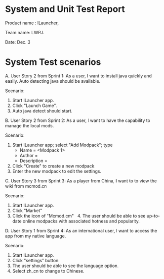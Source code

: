 # System and Unit Test Report

Product name : ILauncher,

Team name: LWPJ.

Date: Dec. 3

# System Test scenarios

A. User Story 2 from Sprint 1: As a user, I want to install java quickly and easily. 
   Auto detecting java should be available.

Scenario:
   1. Start ILauncher app.
   2. Click "Launch Game".
   3. Auto java detect should start.
   

B. User Story 2 from Sprint 2: As a user, I want to have the capability to manage 
   the local mods.

Scenario:
   1. Start ILauncher app; select "Add Modpack"; type
       - Name = <Modpack 1>
       - Author = <ABC>
       - Description = <Some descriptions>
   2. Click "Create" to create a new modpack
   3. Enter the new modpack to edit the settings.


C. User Story 3 from Sprint 3: As a player from China, I want to to view the wiki 
   from mcmod.cn
   
Scenario:
   1. Start ILauncher app.
   2. Click "Market"
   3. Click the icon of "Mcmod.cm"
   4. The user should be able to see up-to-date online modpacks with associated 
      hotness and popularity.
    
    
D. User Story 1 from Sprint 4: As an international user, I want to access the 
   app from my native language.
   
Scenario:
   1. Start ILauncher app.
   2. Click "settings" button
   3. The user should be able to see the language option.
   4. Select zh_cn to change to Chinese.
   
